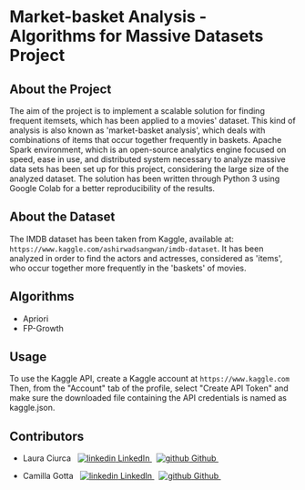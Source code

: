 # Market-basket Analysis - Algorithms for Massive Datasets Project

## About the Project

The aim of the project is to implement a scalable solution for finding frequent itemsets, which has been applied to a movies' dataset. This kind of analysis is also known as 'market-basket analysis', which deals with combinations of items that occur together frequently in baskets. Apache Spark environment, which is an open-source analytics engine focused on speed, ease in use, and distributed system necessary to analyze massive data sets has been set up for this project, considering the large size of the analyzed dataset. The solution has been written through Python 3 using Google Colab for a better reproducibility of the results.

## About the Dataset

The IMDB dataset has been taken from Kaggle, available at: ```https://www.kaggle.com/ashirwadsangwan/imdb-dataset```. It has been analyzed in order to find the actors and actresses, considered as 'items', who occur together more frequently in the 'baskets' of movies.

## Algorithms

- Apriori 
- FP-Growth

## Usage

To use the Kaggle API, create a Kaggle account at ```https://www.kaggle.com```
Then, from the "Account" tab of the profile, select "Create API Token" and make sure the downloaded file containing the API credentials is named as kaggle.json.

## Contributors
- Laura Ciurca  &nbsp; <a href="https://www.linkedin.com/in/laura-ciurca-456249150/" rel="nofollow noreferrer">
    <img src="https://i.stack.imgur.com/gVE0j.png" alt="linkedin"> LinkedIn
  </a>  &nbsp;
  <a href="https://github.com/lauraciurca" rel="nofollow noreferrer"> <img src="https://i.stack.imgur.com/tskMh.png" alt="github"> Github </a> &nbsp;

- Camilla Gotta  &nbsp; <a href="https://it.linkedin.com/in/camillagotta" rel="nofollow noreferrer">
    <img src="https://i.stack.imgur.com/gVE0j.png" alt="linkedin"> LinkedIn
  </a>  &nbsp;
  <a href="https://github.com/camillagotta" rel="nofollow noreferrer"> <img src="https://i.stack.imgur.com/tskMh.png" alt="github"> Github </a> &nbsp; 


